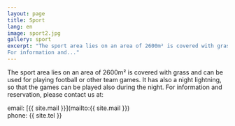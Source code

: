 ```yaml
---
layout: page
title: Sport
lang: en
image: sport2.jpg
gallery: sport
excerpt: "The sport area lies on an area of 2600m² is covered with grass and can be used for playing football or other team games. It has also a night lightning, so that the games can be played also  during the night.
For information and..."
---
```


The sport area lies on an area of 2600m² is covered with grass and can be used for playing football or other team games. It has also a night lightning, so that the games can be played also  during the night.
For information and reservation, please contact us at:

 email: [{{ site.mail }}](mailto:{{ site.mail }}) <br>
 phone: {{ site.tel }}
